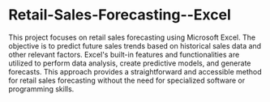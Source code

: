 # Retail-Sales-Forecasting--Excel
This project focuses on retail sales forecasting using Microsoft Excel. The objective is to predict future sales trends based on historical sales data and other relevant factors. Excel's built-in features and functionalities are utilized to perform data analysis, create predictive models, and generate forecasts. This approach provides a straightforward and accessible method for retail sales forecasting without the need for specialized software or programming skills.
